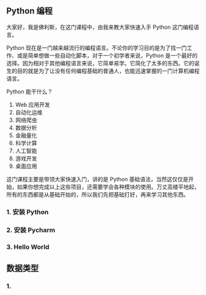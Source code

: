 ## Python 编程

大家好，我是佛利斯，在这门课程中，由我来教大家快速入手 Python 这门编程语言。



Python 现在是一门越来越流行的编程语言。不论你的学习目的是为了找一门工作、或是简单想做一些自动化脚本，对于一个初学者来说，Python 是一个最好的选择。因为相对于其他编程语言来说，它简单易学。它简化了太多的东西。它的诞生的目的就是为了让没有任何编程基础的普通人，也能迅速掌握的一门计算机编程语言。



Python 能干什么？

1. Web 应用开发
2. 自动化运维
3. 网络爬虫
4. 数据分析
5. 金融量化
6. 科学计算
7. 人工智能
8. 游戏开发
9. 桌面应用



这门课程主要是带领大家快速入门，讲的是 Python 基础语法，当然这仅仅是开始，如果你想完成以上这些项目，还需要学会各种模块的使用。万丈高楼平地起，所有的东西都是从基础开始的，所以我们先把基础打好，再来学习其他东西。



### 1. 安装 Python

### 2. 安装 Pycharm

### 3. Hello World



## 数据类型

### 1. 





